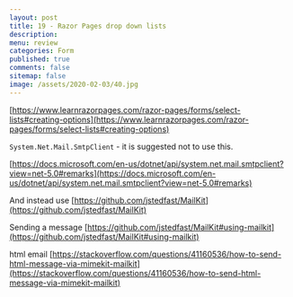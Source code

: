 ```yaml
---
layout: post
title: 19 - Razor Pages drop down lists
description: 
menu: review
categories: Form 
published: true 
comments: false     
sitemap: false
image: /assets/2020-02-03/40.jpg
---
```



<!-- [![Bitcoin logo](/assets/2021-02-19/bitcoin.svg "Bitcoin"){:width="500px"}](/assets/2021-02-19/bitcoin.svg) -->

[https://www.learnrazorpages.com/razor-pages/forms/select-lists#creating-options](https://www.learnrazorpages.com/razor-pages/forms/select-lists#creating-options)

`System.Net.Mail.SmtpClient` - it is suggested not to use this.


[https://docs.microsoft.com/en-us/dotnet/api/system.net.mail.smtpclient?view=net-5.0#remarks](https://docs.microsoft.com/en-us/dotnet/api/system.net.mail.smtpclient?view=net-5.0#remarks)


And instead use [https://github.com/jstedfast/MailKit](https://github.com/jstedfast/MailKit)

Sending a message [https://github.com/jstedfast/MailKit#using-mailkit](https://github.com/jstedfast/MailKit#using-mailkit)

html email
[https://stackoverflow.com/questions/41160536/how-to-send-html-message-via-mimekit-mailkit](https://stackoverflow.com/questions/41160536/how-to-send-html-message-via-mimekit-mailkit)